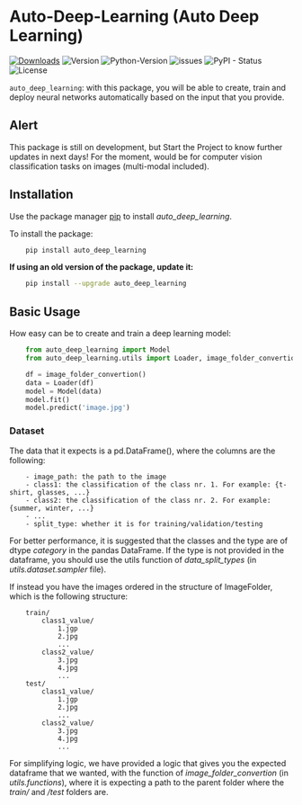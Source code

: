 # Auto-Deep-Learning (Auto Deep Learning)
[![Downloads](https://static.pepy.tech/personalized-badge/auto-deep-learning?period=total&units=international_system&left_color=grey&right_color=blue&left_text=Downloads)](https://pepy.tech/project/auto_deep_learning) ![Version](https://img.shields.io/badge/version-0.1.1-blue) ![Python-Version](https://img.shields.io/badge/python-3.9-blue) ![issues](https://img.shields.io/github/issues/Nil-Andreu/auto_deep_learning) ![PyPI - Status](https://img.shields.io/pypi/status/auto_deep_learning) ![License](https://img.shields.io/github/license/Nil-Andreu/auto_deep_learning) 

```auto_deep_learning```: with this package, you will be able to create, train and deploy neural networks automatically based on the input that you provide.

## Alert
This package is still on development, but Start the Project to know further updates in next days!
For the moment, would be for computer vision classification tasks on images (multi-modal included).

## Installation
Use the package manager [pip](https://pypi.org/project/pip/) to install *auto_deep_learning*.

To install the package:
```bash
    pip install auto_deep_learning
```

**If using an old version of the package, update it:**
```bash
    pip install --upgrade auto_deep_learning
```


## Basic Usage
How easy can be to create and train a deep learning model:
```python
    from auto_deep_learning import Model
    from auto_deep_learning.utils import Loader, image_folder_convertion

    df = image_folder_convertion()
    data = Loader(df)
    model = Model(data)
    model.fit()
    model.predict('image.jpg')
```


### Dataset

The data that it expects is a pd.DataFrame(), where the columns are the following:
```
    - image_path: the path to the image
    - class1: the classification of the class nr. 1. For example: {t-shirt, glasses, ...}
    - class2: the classification of the class nr. 2. For example: {summer, winter, ...}
    - ...
    - split_type: whether it is for training/validation/testing
```
For better performance, it is suggested that the classes and the type are of dtype *category* in the pandas DataFrame.
If the type is not provided in the dataframe, you should use the utils function of *data_split_types* (in *utils.dataset.sampler* file). 

If instead you have the images ordered in the structure of ImageFolder, which is the following structure:
```
    train/  
        class1_value/
            1.jgp
            2.jpg
            ...
        class2_value/
            3.jpg
            4.jpg
            ...
    test/
        class1_value/
            1.jgp
            2.jpg
            ...
        class2_value/
            3.jpg
            4.jpg
            ...
```
For simplifying logic, we have provided a logic that gives you the expected dataframe that we wanted, with the function of *image_folder_convertion* (in *utils.functions*), where it is expecting a path to the parent folder where the *train/* and */test* folders are.